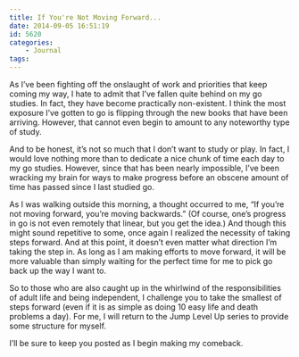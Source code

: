 ```yaml
---
title: If You're Not Moving Forward...
date: 2014-09-05 16:51:19
id: 5620
categories:
	- Journal
tags:
---
```


As I’ve been fighting off the onslaught of work and priorities that keep coming my way, I hate to admit that I’ve fallen quite behind on my go studies. In fact, they have become practically non-existent. I think the most exposure I’ve gotten to go is flipping through the new books that have been arriving. However, that cannot even begin to amount to any noteworthy type of study.

And to be honest, it’s not so much that I don’t want to study or play. In fact, I would love nothing more than to dedicate a nice chunk of time each day to my go studies. However, since that has been nearly impossible, I’ve been wracking my brain for ways to make progress before an obscene amount of time has passed since I last studied go.

As I was walking outside this morning, a thought occurred to me, “If you’re not moving forward, you’re moving backwards.” (Of course, one’s progress in go is not even remotely that linear, but you get the idea.) And though this might sound repetitive to some, once again I realized the necessity of taking steps forward. And at this point, it doesn’t even matter what direction I’m taking the step in. As long as I am making efforts to move forward, it will be more valuable than simply waiting for the perfect time for me to pick go back up the way I want to.

So to those who are also caught up in the whirlwind of the responsibilities of adult life and being independent, I challenge you to take the smallest of steps forward (even if it is as simple as doing 10 easy life and death problems a day). For me, I will return to the Jump Level Up series to provide some structure for myself.

I’ll be sure to keep you posted as I begin making my comeback.